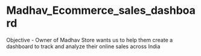 # Madhav_Ecommerce_sales_dashboard
Objective - Owner of Madhav Store wants us to help them create a dashboard to track and analyze their online sales across India
